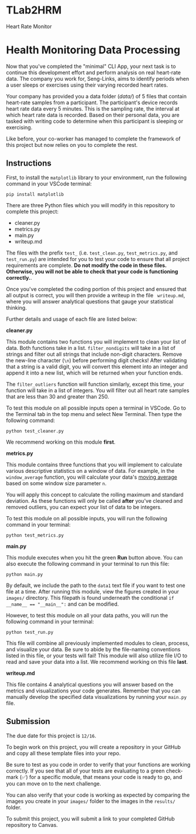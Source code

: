 # TLab2HRM
Heart Rate Monitor
# Health Monitoring Data Processing

Now that you've completed the "minimal" CLI App, your next task is to continue this development effort and perform analysis on real heart-rate data. The company you work for, Seng-Links, aims to identify periods when a user sleeps or exercises using their varying recorded heart rates. 

Your company has provided you a data folder (*data/*) of 5 files that contain heart-rate samples from a participant. The participant's device records heart rate data every 5 minutes. This is the sampling rate, the interval at which heart rate data is recorded. Based on their personal data, you are tasked with writing code to determine when this participant is sleeping or exercising.

Like before, your co-worker has managed to complete the framework of this project but now relies on you to complete the rest.

## Instructions

First, to install the `matplotlib` library to your environment, run the following command in your VSCode terminal:

```
pip install matplotlib
```

There are three Python files which you will modify in this repository to complete this project:
* cleaner.py
* metrics.py
* main.py
* writeup.md

The files with the prefix `test_` (i.e. `test_clean.py`, `test_metrics.py`, and `test_run.py`) are intended for you to test your code to ensure that all project requirements are complete. **Do not modify the code in these files. Otherwise, you will not be able to check that your code is functioning correctly.**. 

Once you've completed the coding portion of this project and ensured that all output is correct, you will then provide a writeup in the file ` writeup.md`, where you will answer analytical questions that gauge your statistical thinking.

Further details and usage of each file are listed below: 

**cleaner.py**

This module contains two functions you will implement to clean your list of data. Both functions take in a list. `filter_nondigits` will take in a list of strings and filter out all strings that include non-digit characters. Remove the new-line character (`\n`) before performing digit checks! After validating that a string is a valid digit, you will convert this element into an integer and append it into a new list, which will be returned when your function ends.

The `filter_outliers` function will function similarly, except this time, your function will take in a list of integers. You will filter out all heart rate samples that are less than 30 and greater than 250. 

To test this module on all possible inputs open a terminal in VSCode. Go to the Terminal tab in the top menu and select New Terminal. Then type the following command:

```
python test_cleaner.py
```

We recommend working on this module **first**.

**metrics.py**

This module contains three functions that you will implement to calculate various descriptive statistics on a window of data. For example, in the `window_average` function, you will calculate your data's [moving average](https://en.wikipedia.org/wiki/Moving_average) based on some window size parameter `n`.

You will apply this concept to calculate the rolling maximum and standard deviation. As these functions will only be called **after** you've cleaned and removed outliers, you can expect your list of data to be integers.

To test this module on all possible inputs, you will run the following command in your terminal:

```
python test_metrics.py
```

**main.py**

This module executes when you hit the green **Run** button above. You can also execute the following command in your terminal to run this file:

```
python main.py
```

By default, we include the path to the `data1` text file if you want to test one file at a time. After running this module, view the figures created in your `images/` directory. This filepath is found underneath the conditional `if __name__ == "__main__":` and can be modified.

However, to test this module on all your data paths, you will run the following command in your terminal:

```
python test_run.py
```

This file will combine all previously implemented modules to clean, process, and visualize your data. Be sure to abide by the file-naming conventions listed in this file, or your tests will fail! This module will also utilize file I/O to read and save your data into a list. We recommend working on this file **last**.

**writeup.md**

This file contains 4 analytical questions you will answer based on the metrics and visualizations your code generates. Remember that you can manually develop the specified data visualizations by running your `main.py` file.

## Submission 

The due date for this project is `12/16`.

To begin work on this project, you will create a repository in your GitHub and copy all these template files into your repo.

Be sure to test as you code in order to verify that your functions are working correctly. If you see that all of your tests are evaluating to a green check-mark (✅) for a specific module, that means your code is ready to go, and you can move on to the next challenge.

You can also verify that your code is working as expected by comparing the images you create in your `images/` folder to the images in the `results/` folder.

To submit this project, you will submit a link to your completed GitHub repository to Canvas.

